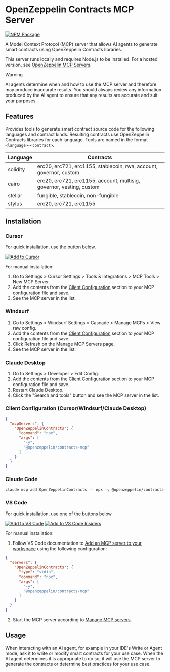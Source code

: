 # OpenZeppelin Contracts MCP Server

[![NPM Package](https://img.shields.io/npm/v/@openzeppelin/contracts-mcp)](https://www.npmjs.com/package/@openzeppelin/contracts-mcp)

A Model Context Protocol (MCP) server that allows AI agents to generate smart contracts using OpenZeppelin Contracts libraries.

This server runs locally and requires Node.js to be installed. For a hosted version, see [OpenZeppelin MCP Servers](https://mcp.openzeppelin.com/).

> [!WARNING]
> AI agents determine when and how to use the MCP server and therefore may produce inaccurate results. You should always review any information produced by the AI agent to ensure that any results are accurate and suit your purposes.

## Features

Provides tools to generate smart contract source code for the following languages and contract kinds. Resulting contracts use OpenZeppelin Contracts libraries for each language. Tools are named in the format `<language>-<contract>`.

| Language | Contracts |
| --- | --- |
| solidity | erc20, erc721, erc1155, stablecoin, rwa, account, governor, custom |
| cairo | erc20, erc721, erc1155, account, multisig, governor, vesting, custom |
| stellar | fungible, stablecoin, non-fungible |
| stylus | erc20, erc721, erc1155 |


## Installation

### Cursor

For quick installation, use the button below.

[![Add to Cursor](https://cursor.com/deeplink/mcp-install-dark.svg)](https://cursor.com/install-mcp?name=OpenZeppelinContracts&config=ewogICJjb21tYW5kIjogIm5weCIsCiAgImFyZ3MiOiBbCiAgICAiLXkiLAogICAgIkBvcGVuemVwcGVsaW4vY29udHJhY3RzLW1jcCIKICBdCn0=)

For manual installation:
1. Go to Settings > Cursor Settings > Tools & Integrations > MCP Tools > New MCP Server.
2. Add the contents from the [Client Configuration](#client-configuration-cursorwindsurfclaude-desktop) section to your MCP configuration file and save.
3. See the MCP server in the list.

### Windsurf

1. Go to Settings > Windsurf Settings > Cascade > Manage MCPs > View raw config.
2. Add the contents from the [Client Configuration](#client-configuration-cursorwindsurfclaude-desktop) section to your MCP configuration file and save.
3. Click Refresh on the Manage MCP Servers page.
4. See the MCP server in the list.

### Claude Desktop

1. Go to Settings > Developer > Edit Config.
2. Add the contents from the [Client Configuration](#client-configuration-cursorwindsurfclaude-desktop) section to your MCP configuration file and save.
3. Restart Claude Desktop.
4. Click the "Search and tools" button and see the MCP server in the list.

### Client Configuration (Cursor/Windsurf/Claude Desktop)

```json
{
  "mcpServers": {
    "OpenZeppelinContracts": {
      "command": "npx",
      "args": [
        "-y",
        "@openzeppelin/contracts-mcp"
      ]
    }
  }
}
```

### Claude Code

```sh
claude mcp add OpenZeppelinContracts -- npx -y @openzeppelin/contracts-mcp
```

### VS Code

For quick installation, use one of the buttons below.

[![Add to VS Code](https://img.shields.io/badge/VS_Code-NPM-0098FF?style=flat-square)](https://insiders.vscode.dev/redirect/mcp/install?name=OpenZeppelinContracts&config=%7B%22command%22%3A%22npx%22%2C%22args%22%3A%5B%22-y%22%2C%20%22%40openzeppelin%2Fcontracts-mcp%22%5D%7D)
[![Add to VS Code Insiders](https://img.shields.io/badge/VS_Code_Insiders-NPM-24bfa5?style=flat-square)](https://insiders.vscode.dev/redirect/mcp/install?name=OpenZeppelinContracts&config=%7B%22command%22%3A%22npx%22%2C%22args%22%3A%5B%22-y%22%2C%20%22%40openzeppelin%2Fcontracts-mcp%22%5D%7D&quality=insiders)

For manual installation:
1. Follow VS Code documentation to [Add an MCP server to your workspace](https://code.visualstudio.com/docs/copilot/chat/mcp-servers#_add-an-mcp-server-to-your-workspace) using the following configuration:
```json
{
  "servers": {
    "OpenZeppelinContracts": {
      "type": "stdio",
      "command": "npx",
      "args": [
        "-y",
        "@openzeppelin/contracts-mcp"
      ]
    }
  }
}
```
2. Start the MCP server according to [Manage MCP servers](https://code.visualstudio.com/docs/copilot/chat/mcp-servers#_manage-mcp-servers).

## Usage

When interacting with an AI agent, for example in your IDE's Write or Agent mode, ask it to write or modify smart contracts for your use case. When the AI agent determines it is appropriate to do so, it will use the MCP server to generate the contracts or determine best practices for your use case.
